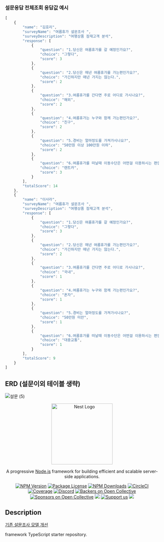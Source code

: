 

### 설문응답 전체조회 응답값 예시
```javascript
[ 
    {
        "name": "김호리",
        "surveyName": "여름휴가 설문조사 ",
        "surveyDescription": "여행상품 잠재고객 분석",
        "response": [
            {
                "question": "1.당신은 여름휴가를 갈 예정인가요?",
                "choice": "그렇다",
                "score": 3
            },
            {
                "question": "2.당신은 매년 여름휴가를 가는편인가요?",
                "choice": "가긴하지만 매년 가지는 않는다.",
                "score": 2
            },
            {
                "question": "3.여름휴가를 간다면 주로 어디로 가시나요?",
                "choice": "해외",
                "score": 2
            },
            {
                "question": "4.여름휴가는 누구와 함께 가는편인가요?",
                "choice": "친구",
                "score": 2
            },
            {
                "question": "5.경비는 얼마정도를 가져가시나요?",
                "choice": "50만원 이상 100만원 이하",
                "score": 2
            },
            {
                "question": "6.여름휴가를 떠날때 이동수단은 어떤걸 이용하시는 편인가요?",
                "choice": "렌트카",
                "score": 3
            }
        ],
        "totalScore": 14
    },
    {
        "name": "이사라",
        "surveyName": "여름휴가 설문조사 ",
        "surveyDescription": "여행상품 잠재고객 분석",
        "response": [
            {
                "question": "1.당신은 여름휴가를 갈 예정인가요?",
                "choice": "그렇다",
                "score": 3
            },
            {
                "question": "2.당신은 매년 여름휴가를 가는편인가요?",
                "choice": "가긴하지만 매년 가지는 않는다.",
                "score": 2
            },
            {
                "question": "3.여름휴가를 간다면 주로 어디로 가시나요?",
                "choice": "국내",
                "score": 1
            },
            {
                "question": "4.여름휴가는 누구와 함께 가는편인가요?",
                "choice": "혼자",
                "score": 1
            },
            {
                "question": "5.경비는 얼마정도를 가져가시나요?",
                "choice": "50만원 미만",
                "score": 1
            },
            {
                "question": "6.여름휴가를 떠날때 이동수단은 어떤걸 이용하시는 편인가요?",
                "choice": "대중교통",
                "score": 1
            }
        ],
        "totalScore": 9
    }
]
```
## ERD (설문이외 테이블 생략)
![설문 (5)](https://github.com/nowhereim/survey/assets/113084907/099613e1-9bd7-4148-81dd-abf67e23c700)

<p align="center">
  <a href="http://nestjs.com/" target="blank"><img src="https://nestjs.com/img/logo-small.svg" width="200" alt="Nest Logo" /></a>
</p>

[circleci-image]: https://img.shields.io/circleci/build/github/nestjs/nest/master?token=abc123def456
[circleci-url]: https://circleci.com/gh/nestjs/nest

  <p align="center">A progressive <a href="http://nodejs.org" target="_blank">Node.js</a> framework for building efficient and scalable server-side applications.</p>
    <p align="center">
<a href="https://www.npmjs.com/~nestjscore" target="_blank"><img src="https://img.shields.io/npm/v/@nestjs/core.svg" alt="NPM Version" /></a>
<a href="https://www.npmjs.com/~nestjscore" target="_blank"><img src="https://img.shields.io/npm/l/@nestjs/core.svg" alt="Package License" /></a>
<a href="https://www.npmjs.com/~nestjscore" target="_blank"><img src="https://img.shields.io/npm/dm/@nestjs/common.svg" alt="NPM Downloads" /></a>
<a href="https://circleci.com/gh/nestjs/nest" target="_blank"><img src="https://img.shields.io/circleci/build/github/nestjs/nest/master" alt="CircleCI" /></a>
<a href="https://coveralls.io/github/nestjs/nest?branch=master" target="_blank"><img src="https://coveralls.io/repos/github/nestjs/nest/badge.svg?branch=master#9" alt="Coverage" /></a>
<a href="https://discord.gg/G7Qnnhy" target="_blank"><img src="https://img.shields.io/badge/discord-online-brightgreen.svg" alt="Discord"/></a>
<a href="https://opencollective.com/nest#backer" target="_blank"><img src="https://opencollective.com/nest/backers/badge.svg" alt="Backers on Open Collective" /></a>
<a href="https://opencollective.com/nest#sponsor" target="_blank"><img src="https://opencollective.com/nest/sponsors/badge.svg" alt="Sponsors on Open Collective" /></a>
  <a href="https://paypal.me/kamilmysliwiec" target="_blank"><img src="https://img.shields.io/badge/Donate-PayPal-ff3f59.svg"/></a>
    <a href="https://opencollective.com/nest#sponsor"  target="_blank"><img src="https://img.shields.io/badge/Support%20us-Open%20Collective-41B883.svg" alt="Support us"></a>
  <a href="https://twitter.com/nestframework" target="_blank"><img src="https://img.shields.io/twitter/follow/nestframework.svg?style=social&label=Follow"></a>
</p>
  <!--[![Backers on Open Collective](https://opencollective.com/nest/backers/badge.svg)](https://opencollective.com/nest#backer)
  [![Sponsors on Open Collective](https://opencollective.com/nest/sponsors/badge.svg)](https://opencollective.com/nest#sponsor)-->

## Description

[기존 설문조사 모델 개선](https://github.com/nowhereim/Nest.js-Survey)

framework TypeScript starter repository.


